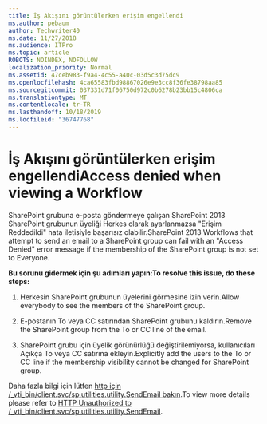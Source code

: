 ```yaml
---
title: İş Akışını görüntülerken erişim engellendi
ms.author: pebaum
author: Techwriter40
ms.date: 11/27/2018
ms.audience: ITPro
ms.topic: article
ROBOTS: NOINDEX, NOFOLLOW
localization_priority: Normal
ms.assetid: 47ceb983-f9a4-4c55-a40c-03d5c3d75dc9
ms.openlocfilehash: 4ca65583fbd98867026e9e3cc8f36fe38798aa85
ms.sourcegitcommit: 037331d71f06750d972c0b6278b23bb15c4806ca
ms.translationtype: MT
ms.contentlocale: tr-TR
ms.lasthandoff: 10/18/2019
ms.locfileid: "36747768"
---
```

# <a name="access-denied-when-viewing-a-workflow"></a><span data-ttu-id="0bcbf-102">İş Akışını görüntülerken erişim engellendi</span><span class="sxs-lookup"><span data-stu-id="0bcbf-102">Access denied when viewing a Workflow</span></span>

<span data-ttu-id="0bcbf-103">SharePoint grubuna e-posta göndermeye çalışan SharePoint 2013 SharePoint grubunun üyeliği Herkes olarak ayarlanmazsa "Erişim Reddedildi" hata iletisiyle başarısız olabilir.</span><span class="sxs-lookup"><span data-stu-id="0bcbf-103">SharePoint 2013 Workflows that attempt to send an email to a SharePoint group can fail with an "Access Denied" error message if the membership of the SharePoint group is not set to Everyone.</span></span>
  
 <span data-ttu-id="0bcbf-104">**Bu sorunu gidermek için şu adımları yapın:**</span><span class="sxs-lookup"><span data-stu-id="0bcbf-104">**To resolve this issue, do these steps:**</span></span>
  
 1. <span data-ttu-id="0bcbf-105">Herkesin SharePoint grubunun üyelerini görmesine izin verin.</span><span class="sxs-lookup"><span data-stu-id="0bcbf-105">Allow everybody to see the members of the SharePoint group.</span></span>
  
 2. <span data-ttu-id="0bcbf-106">E-postanın To veya CC satırından SharePoint grubunu kaldırın.</span><span class="sxs-lookup"><span data-stu-id="0bcbf-106">Remove the SharePoint group from the To or CC line of the email.</span></span>
  
 3. <span data-ttu-id="0bcbf-107">SharePoint grubu için üyelik görünürlüğü değiştirilemiyorsa, kullanıcıları Açıkça To veya CC satırına ekleyin.</span><span class="sxs-lookup"><span data-stu-id="0bcbf-107">Explicitly add the users to the To or CC line if the membership visibility cannot be changed for SharePoint group.</span></span>
  
<span data-ttu-id="0bcbf-108">Daha fazla bilgi için lütfen [http için /_vti_bin/client.svc/sp.utilities.utility.SendEmail bakın](https://go.microsoft.com/fwlink/?linkid=2044694&amp;clcid=0x409).</span><span class="sxs-lookup"><span data-stu-id="0bcbf-108">To view more details please refer to [HTTP Unauthorized to /_vti_bin/client.svc/sp.utilities.utility.SendEmail](https://go.microsoft.com/fwlink/?linkid=2044694&amp;clcid=0x409).</span></span>
  